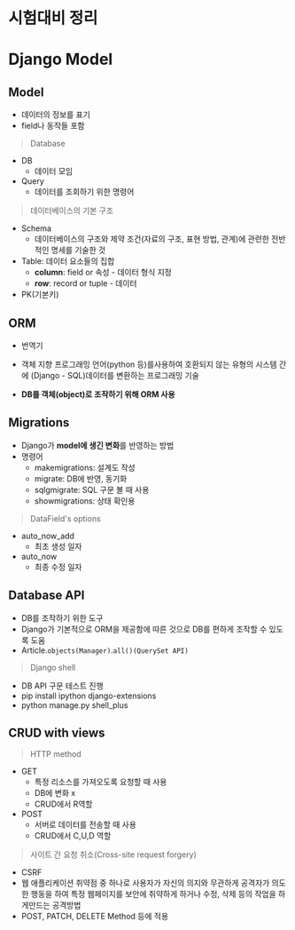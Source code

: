 # 시험대비 정리

# Django Model

## Model

- 데이터의 정보를 표기
- field나 동작들 포함

> Database

- DB
  - 데이터 모임
- Query
  - 데이터를 조회하기 위한 명령어

> 데이터베이스의 기본 구조

- Schema
  - 데이터베이스의 구조와 제약 조건(자료의 구조, 표현 방법, 관계)에 관련한 전반적인 명세를 기술한 것
- Table: 데이터 요소들의 집합
  - **column**: field or 속성 - 데이터 형식 지정
  - **row**: record or tuple - 데이터
- PK(기본키)

## ORM

- 번역기
- 객체 지향 프로그래밍 언어(python 등)를사용하여 호환되지 않는 유형의 시스템 간에 (Django - SQL)데이터를 변환하는 프로그래밍 기술

- **DB를 객체(object)로 조작하기 위해 ORM 사용**

## Migrations

- Django가 **model에 생긴 변화**를 반영하는 방법
- 명령어
  - makemigrations: 설계도 작성
  - migrate: DB에 반영, 동기화
  - sqlgmigrate: SQL 구문 볼 때 사용
  - showmigrations: 상태 확인용

> DataField's options

- auto_now_add
  - 최초 생성 일자
- auto_now
  - 최종 수정 일자

## Database API

- DB를 조작하기 위한 도구
- Django가 기본적으로 ORM을 제공함에 따른 것으로 DB를 편하게 조작할 수 있도록 도움
- Article.`objects(Manager)`.`all()(QuerySet API)`

> Django shell

- DB API 구문 테스트 진행
- pip install ipython django-extensions
- python manage.py shell_plus

## CRUD with views

> HTTP method

- GET
  - 특정 리소스를 가져오도록 요청할 때 사용
  - DB에 변화 x
  - CRUD에서 R역할
- POST
  - 서버로 데이터를 전송할 때 사용
  - CRUD에서 C,U,D 역할

> 사이트 간 요청 취소(Cross-site request forgery)

- CSRF
- 웹 애플리케이션 취약점 중 하나로 사용자가 자신의 의지와 무관하게 공격자가 의도한 행동을 하여 특정 웹페이지를 보안에 취약하게 하거나 수정, 삭제 등의 작업을 하게만드는 공격방법
- POST, PATCH, DELETE Method 등에 적용